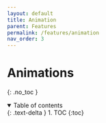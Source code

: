 ```yaml
---
layout: default
title: Animation
parent: Features
permalink: /features/animation
nav_order: 3
---
```


# Animations
{: .no_toc }

<details open markdown="block">
  <summary>
    Table of contents
  </summary>
  {: .text-delta }
1. TOC
{:toc}
</details>
